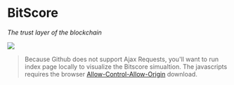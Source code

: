 # BitScore
*The trust layer of the blockchain*

![](http://i.imgur.com/7maTuuI.png)

> Because Github does not support Ajax Requests, you'll want to run index page locally to visualize the Bitscore simualtion.
The javascripts requires the browser [Allow-Control-Allow-Origin](https://chrome.google.com/webstore/detail/allow-control-allow-origi/nlfbmbojpeacfghkpbjhddihlkkiljbi?hl=en) download.
